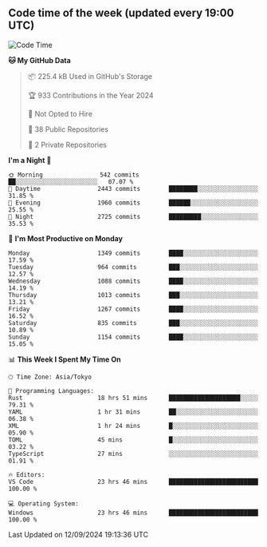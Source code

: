## Code time of the week (updated every 19:00 UTC)

<!--START_SECTION:waka-->
![Code Time](http://img.shields.io/badge/Code%20Time-3%2C620%20hrs%2014%20mins-blue)

**🐱 My GitHub Data** 

> 📦 225.4 kB Used in GitHub's Storage 
 > 
> 🏆 933 Contributions in the Year 2024
 > 
> 🚫 Not Opted to Hire
 > 
> 📜 38 Public Repositories 
 > 
> 🔑 2 Private Repositories 
 > 
**I'm a Night 🦉** 

```text
🌞 Morning                542 commits         ██░░░░░░░░░░░░░░░░░░░░░░░   07.07 % 
🌆 Daytime                2443 commits        ████████░░░░░░░░░░░░░░░░░   31.85 % 
🌃 Evening                1960 commits        ██████░░░░░░░░░░░░░░░░░░░   25.55 % 
🌙 Night                  2725 commits        █████████░░░░░░░░░░░░░░░░   35.53 % 
```
📅 **I'm Most Productive on Monday** 

```text
Monday                   1349 commits        ████░░░░░░░░░░░░░░░░░░░░░   17.59 % 
Tuesday                  964 commits         ███░░░░░░░░░░░░░░░░░░░░░░   12.57 % 
Wednesday                1088 commits        ████░░░░░░░░░░░░░░░░░░░░░   14.19 % 
Thursday                 1013 commits        ███░░░░░░░░░░░░░░░░░░░░░░   13.21 % 
Friday                   1267 commits        ████░░░░░░░░░░░░░░░░░░░░░   16.52 % 
Saturday                 835 commits         ███░░░░░░░░░░░░░░░░░░░░░░   10.89 % 
Sunday                   1154 commits        ████░░░░░░░░░░░░░░░░░░░░░   15.05 % 
```


📊 **This Week I Spent My Time On** 

```text
🕑︎ Time Zone: Asia/Tokyo

💬 Programming Languages: 
Rust                     18 hrs 51 mins      ████████████████████░░░░░   79.31 % 
YAML                     1 hr 31 mins        ██░░░░░░░░░░░░░░░░░░░░░░░   06.38 % 
XML                      1 hr 24 mins        █░░░░░░░░░░░░░░░░░░░░░░░░   05.90 % 
TOML                     45 mins             █░░░░░░░░░░░░░░░░░░░░░░░░   03.22 % 
TypeScript               27 mins             ░░░░░░░░░░░░░░░░░░░░░░░░░   01.91 % 

🔥 Editors: 
VS Code                  23 hrs 46 mins      █████████████████████████   100.00 % 

💻 Operating System: 
Windows                  23 hrs 46 mins      █████████████████████████   100.00 % 
```


 Last Updated on 12/09/2024 19:13:36 UTC
<!--END_SECTION:waka-->